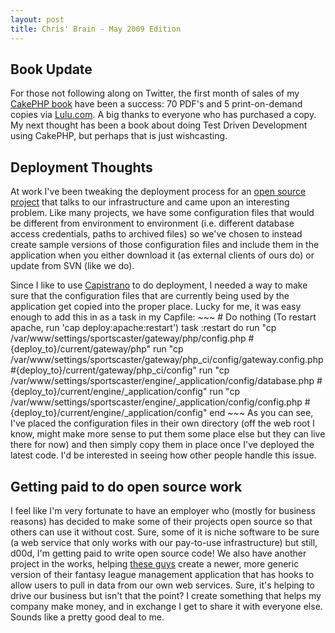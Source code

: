 ```yaml
--- 
layout: post
title: Chris' Brain - May 2009 Edition
---
```

<h2>Book Update</h2>
<p>
For those not following along on Twitter, the first month of sales of my <a href="https://littlehart.net/book">CakePHP book</a> have been a success:  70 PDF's and 5 print-on-demand copies via <a href="http://www.lulu.com/content/paperback-book/refactoring-legacy-applications-using-cakephp/6626981">Lulu.com</a>.  A big thanks to everyone who has purchased a copy.  My next thought has been a book about doing Test Driven Development using CakePHP, but perhaps that is just wishcasting.
</p>
<h2>Deployment Thoughts</h2>
<p>
At work I've been tweaking the deployment process for an <a href="http://www.sportsdb.org/sd/sportscaster">open source project</a> that talks to our infrastructure and came upon an interesting problem.  Like many projects, we have some configuration files that would be different from environment to environment (i.e. different database access credentials, paths to archived files) so we've chosen to instead create sample versions of those configuration files and include them in the  application when you either download it (as external clients of ours do) or update from SVN (like we do).  
</p>
<p>
Since I like to use <a href="http://capify.org">Capistrano</a> to do deployment, I needed a way to make sure that the configuration files that are currently being used by the application get copied into the proper place.  Lucky for me, it was easy enough to add this in as a task in my Capfile:
~~~
  # Do nothing (To restart apache, run 'cap deploy:apache:restart')
  task :restart do
  	run "cp /var/www/settings/sportscaster/gateway/php/config.php #{deploy_to}/current/gateway/php"
	run "cp /var/www/settings/sportscaster/gateway/php_ci/config/gateway.config.php #{deploy_to}/current/gateway/php_ci/config"
	run "cp /var/www/settings/sportscaster/engine/_application/config/database.php #{deploy_to}/current/engine/_application/config"
	run "cp /var/www/settings/sportscaster/engine/_application/config/config.php #{deploy_to}/current/engine/_application/config"
  end
~~~
As you can see, I've placed the configuration files in their own directory (off the web root I know, might make more sense to put them some place else but they can live there for now) and then simply copy them in place once I've deployed the latest code.  I'd be interested in seeing how other people handle this issue.
</p>
<h2>Getting paid to do open source work</h2>
<p>
I feel like I'm very fortunate to have an employer who (mostly for business reasons) has decided to make some of their projects open source so that others can use it without cost.  Sure, some of it is niche software to be sure (a web service that only works with our pay-to-use infrastructure) but still, d00d, I'm getting paid to write open source code!  We also have another project in the works, helping <a href="http://www.phpffl.com">these guys</a> create a newer, more generic version of their fantasy league management application that has hooks to allow users to pull in data from our own web services.  Sure, it's helping to drive our business but isn't that the point?  I create something that helps my company make money, and in exchange I get to share it with everyone else.  Sounds like a pretty good deal to me.
</p>
